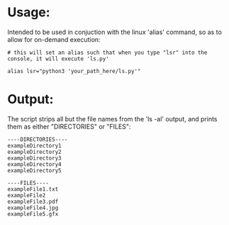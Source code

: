 # Usage:

  Intended to be used in conjuction with the linux 'alias' command, so as to allow for on-demand execution:
  
    # this will set an alias such that when you type "lsr" into the console, it will execute 'ls.py'
    
    alias lsr="python3 'your_path_here/ls.py'"
    
# Output:

  The script strips all but the file names from the 'ls -al' output, and prints them as either "DIRECTORIES" or "FILES":
  
    ----DIRECTORIES----
    exampleDirectory1
    exampleDirectory2
    exampleDirectory3
    exampleDirectory4
    exampleDirectory5

    ----FILES----
    exampleFile1.txt
    exampleFile2
    exampleFile3.pdf
    exampleFile4.jpg
    exampleFile5.gfx
